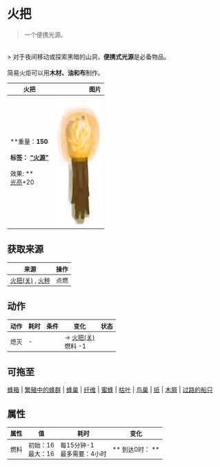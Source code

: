 # 火把  
> 一个便携光源。  
<br>  
> 对于夜间移动或探索黑暗的山洞，<b>便携式光源</b>是必备物品。<br><br>简易火炬可以用<b>木材、油和布</b>制作。  
  
  火把  |   图片   
 ----  |  ----:   
 **重量：**150<br><br>**标签：**	[“火源”](tag_FireSource.md)<br><br>** 效果: **<br>[光亮](Light.md)+20  |  <img decoding="async" src="Sprite/TorchOn.png" href="a.md" style="max-width:300px;max-height:300px;">   
  
## 获取来源  
来源  |  操作  
----  |  ----  
[火把(关)](TorchOff.md) , [火种](TinderLit.md)  |  点燃  
## 动作  
动作  |  耗时  |  条件  |  变化  |  状态  
----  |  ----  |  ----  |  ----  |  ----  
熄灭<br>  |  -  |    |  → [火把(关)](TorchOff.md)<br>燃料  -1  |    
## 可拖至  
[蜂箱](BeeSkep.md) | [繁殖中的蜂群](BeeSkepSwarming.md) | [蜂巢](Beehive.md) | [纤维](Fibers.md) | [蜜蜂](Bees.md) | [枯叶](LeavesDry.md) | [鸟巢](Nest.md) | [纸](Papers.md) | [木屑](WoodShavings.md) | [过路的船只](PassingShip.md)  
## 属性   
属性  |  值  |  耗时  |  变化  
----  |  ----  |  ----  |  ----  
燃料  |  初始：16<br>最大：16  |  每15分钟-1<br>最多需要：4小时  |  ** 到达0时： **<br>  
